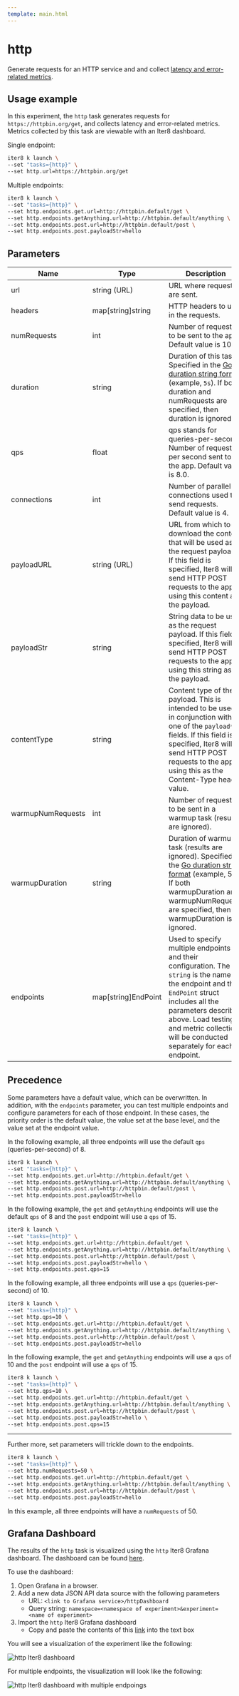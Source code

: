 ```yaml
---
template: main.html
---
```


# http

Generate requests for an HTTP service and and collect [latency and error-related metrics](#metrics).

## Usage example

In this experiment, the `http` task generates requests for `https://httpbin.org/get`, and collects latency and error-related metrics. Metrics collected by this task are viewable with an Iter8 dashboard.

Single endpoint:
```bash
iter8 k launch \
--set "tasks={http}" \
--set http.url=https://httpbin.org/get
```

Multiple endpoints:
```bash
iter8 k launch \
--set "tasks={http}" \
--set http.endpoints.get.url=http://httpbin.default/get \
--set http.endpoints.getAnything.url=http://httpbin.default/anything \
--set http.endpoints.post.url=http://httpbin.default/post \
--set http.endpoints.post.payloadStr=hello
```

## Parameters

| Name | Type | Description |
| ---- | ---- | ----------- |
| url | string (URL) | URL where requests are sent. |
| headers | map[string]string | HTTP headers to use in the requests. |
| numRequests | int | Number of requests to be sent to the app. Default value is 100. |
| duration | string | Duration of this task. Specified in the [Go duration string format](https://pkg.go.dev/maze.io/x/duration#ParseDuration) (example, `5s`). If both duration and numRequests are specified, then duration is ignored. |
| qps | float | qps stands for queries-per-second. Number of requests per second sent to the app. Default value is 8.0. |
| connections | int | Number of parallel connections used to send requests. Default value is 4. |
| payloadURL | string (URL) | URL from which to download the content that will be used as the request payload. If this field is specified, Iter8 will send HTTP POST requests to the app using this content as the payload. |
| payloadStr | string | String data to be used as the request payload. If this field is specified, Iter8 will send HTTP POST requests to the app using this string as the payload. |
| contentType | string | Content type of the payload. This is intended to be used in conjunction with one of the `payload*` fields. If this field is specified, Iter8 will send HTTP POST requests to the app using this as the Content-Type header value. |
| warmupNumRequests | int | Number of requests to be sent in a warmup task (results are ignored). |
| warmupDuration | string | Duration of warmup task (results are ignored). Specified in the [Go duration string format](https://pkg.go.dev/maze.io/x/duration#ParseDuration) (example, 5s). If both warmupDuration and warmupNumRequests are specified, then warmupDuration is ignored. |
| endpoints | map[string]EndPoint | Used to specify multiple endpoints and their configuration. The `string` is the name of the endpoint and the `EndPoint` struct includes all the parameters described above. Load testing and metric collection will be conducted separately for each endpoint. |

## Precedence

Some parameters have a default value, which can be overwritten. In addition, with the `endpoints` parameter, you can test multiple endpoints and configure parameters for each of those endpoint. In these cases, the priority order is the default value, the value set at the base level, and the value set at the endpoint value.

In the following example, all three endpoints will use the default `qps` (queries-per-second) of 8.

```bash
iter8 k launch \
--set "tasks={http}" \
--set http.endpoints.get.url=http://httpbin.default/get \
--set http.endpoints.getAnything.url=http://httpbin.default/anything \
--set http.endpoints.post.url=http://httpbin.default/post \
--set http.endpoints.post.payloadStr=hello
```

In the following example, the `get` and `getAnything` endpoints will use the default `qps` of 8 and the `post` endpoint will use a `qps` of 15.

```bash
iter8 k launch \
--set "tasks={http}" \
--set http.endpoints.get.url=http://httpbin.default/get \
--set http.endpoints.getAnything.url=http://httpbin.default/anything \
--set http.endpoints.post.url=http://httpbin.default/post \
--set http.endpoints.post.payloadStr=hello \
--set http.endpoints.post.qps=15
```

In the following example, all three endpoints will use a `qps` (queries-per-second) of 10.

```bash
iter8 k launch \
--set "tasks={http}" \
--set http.qps=10 \
--set http.endpoints.get.url=http://httpbin.default/get \
--set http.endpoints.getAnything.url=http://httpbin.default/anything \
--set http.endpoints.post.url=http://httpbin.default/post \
--set http.endpoints.post.payloadStr=hello
```

In the following example, the `get` and `getAnything` endpoints will use a `qps` of 10 and the `post` endpoint will use a `qps` of 15.

```bash
iter8 k launch \
--set "tasks={http}" \
--set http.qps=10 \
--set http.endpoints.get.url=http://httpbin.default/get \
--set http.endpoints.getAnything.url=http://httpbin.default/anything \
--set http.endpoints.post.url=http://httpbin.default/post \
--set http.endpoints.post.payloadStr=hello \
--set http.endpoints.post.qps=15
```

***

Further more, set parameters will trickle down to the endpoints.

```bash
iter8 k launch \
--set "tasks={http}" \
--set http.numRequests=50 \
--set http.endpoints.get.url=http://httpbin.default/get \
--set http.endpoints.getAnything.url=http://httpbin.default/anything \
--set http.endpoints.post.url=http://httpbin.default/post \
--set http.endpoints.post.payloadStr=hello
```

In this example, all three endpoints will have a `numRequests` of 50.

## Grafana Dashboard

The results of the `http` task is visualized using the `http` Iter8 Grafana dashboard. The dashboard can be found [here](https://gist.githubusercontent.com/Alan-Cha/112565542bf8829223bbc12bece8099c/raw/d7261e3127d3e9b08d6d4f6acbdad9e1d1ca17a9/gistfile1.txt).

To use the dashboard:

1. Open Grafana in a browser. 
2. Add a new data JSON API data source with the following parameters
    * URL: `<link to Grafana service>/httpDashboard`
    * Query string: `namespace=<namespace of experiment>&experiment=<name of experiment>`
3. Import the `http` Iter8 Grafana dashboard
    * Copy and paste the contents of this [link](https://gist.githubusercontent.com/Alan-Cha/112565542bf8829223bbc12bece8099c/raw/d7261e3127d3e9b08d6d4f6acbdad9e1d1ca17a9/gistfile1.txt) into the text box

You will see a visualization of the experiment like the following:

![`http` Iter8 dashboard](images/httpdashboard.png)

For multiple endpoints, the visualization will look like the following:

![`http` Iter8 dashboard with multiple endpoings](images/httpmultipledashboard.png)
